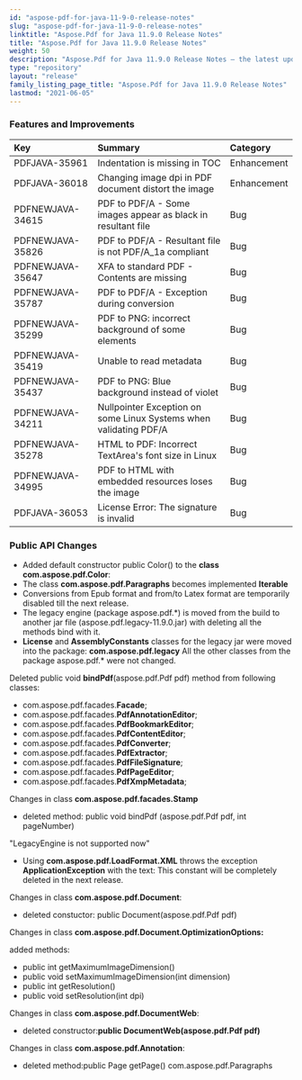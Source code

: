 ```yaml
---
id: "aspose-pdf-for-java-11-9-0-release-notes"
slug: "aspose-pdf-for-java-11-9-0-release-notes"
linktitle: "Aspose.Pdf for Java 11.9.0 Release Notes"
title: "Aspose.Pdf for Java 11.9.0 Release Notes"
weight: 50
description: "Aspose.Pdf for Java 11.9.0 Release Notes – the latest updates and fixes."
type: "repository"
layout: "release"
family_listing_page_title: "Aspose.Pdf for Java 11.9.0 Release Notes"
lastmod: "2021-06-05"
---
```


### **Features and Improvements**

|**Key** |**Summary** |**Category** |
| :- | :- | :- |
|PDFJAVA-35961 |Indentation is missing in TOC |Enhancement |
|PDFJAVA-36018 |Changing image dpi in PDF document distort the image |Enhancement |
|PDFNEWJAVA-34615 |PDF to PDF/A - Some images appear as black in resultant file |Bug |
|PDFNEWJAVA-35826 |PDF to PDF/A - Resultant file is not PDF/A_1a compliant |Bug |
|PDFNEWJAVA-35647 |XFA to standard PDF - Contents are missing |Bug |
|PDFNEWJAVA-35787 |PDF to PDF/A - Exception during conversion |Bug |
|PDFNEWJAVA-35299 |PDF to PNG: incorrect background of some elements |Bug |
|PDFNEWJAVA-35419 |Unable to read metadata |Bug |
|PDFNEWJAVA-35437 |PDF to PNG: Blue background instead of violet |Bug |
|PDFNEWJAVA-34211 |Nullpointer Exception on some Linux Systems when validating PDF/A |Bug |
|PDFNEWJAVA-35278 |HTML to PDF: Incorrect TextArea's font size in Linux |Bug |
|PDFNEWJAVA-34995 |PDF to HTML with embedded resources loses the image |Bug |
|PDFJAVA-36053 |License Error: The signature is invalid |Bug |
### **Public API Changes**
- Added default constructor public Color() to the **class com.aspose.pdf.Color**:
- The class **com.aspose.pdf.Paragraphs** becomes implemented **Iterable<BaseParagraph>**
- Conversions from Epub format and from/to Latex format are temporarily disabled till the next release.
- The legacy engine (package aspose.pdf.*) is moved from the build to another jar file (aspose.pdf.legacy-11.9.0.jar) with deleting all the methods bind with it.
- **License** and **AssemblyConstants** classes for the legacy jar were moved into the package: **com.aspose.pdf.legacy**
  All the other classes from the package aspose.pdf.* were not changed.

Deleted public void **bindPdf**(aspose.pdf.Pdf pdf) method from following classes:

- com.aspose.pdf.facades.**Facade**;
- com.aspose.pdf.facades.**PdfAnnotationEditor**;
- com.aspose.pdf.facades.**PdfBookmarkEditor**;
- com.aspose.pdf.facades.**PdfContentEditor**;
- com.aspose.pdf.facades.**PdfConverter**;
- com.aspose.pdf.facades.**PdfExtractor**;
- com.aspose.pdf.facades.**PdfFileSignature**;
- com.aspose.pdf.facades.**PdfPageEditor**;
- com.aspose.pdf.facades.**PdfXmpMetadata**;

Changes in class **com.aspose.pdf.facades.Stamp**

- deleted method: public void bindPdf (aspose.pdf.Pdf pdf, int pageNumber)

"LegacyEngine is not supported now"

- Using **com.aspose.pdf.LoadFormat.XML** throws the exception **ApplicationException** with the text:
  This constant will be completely deleted in the next release.

Changes in class **com.aspose.pdf.Document**:

- deleted constuctor: public Document(aspose.pdf.Pdf pdf)

Changes in class **com.aspose.pdf.Document.OptimizationOptions:**

added methods:

- public int getMaximumImageDimension()
- public void setMaximumImageDimension(int dimension)
- public int getResolution()
- public void setResolution(int dpi)

Changes in class **com.aspose.pdf.DocumentWeb**:

- deleted constructor:**public DocumentWeb(aspose.pdf.Pdf pdf)**

Changes in class **com.aspose.pdf.Annotation**:

- deleted method:public Page getPage()
  com.aspose.pdf.Paragraphs
